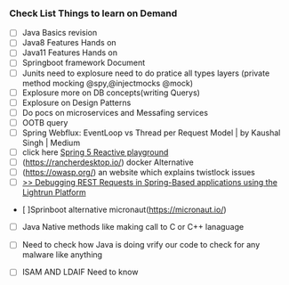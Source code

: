 ### Check List Things to learn on Demand
- [ ] Java Basics revision
- [ ] Java8 Features Hands on
- [ ] Java11 Features Hands on
- [ ] Springboot framework Document
- [ ] Junits need to explosure need to do pratice all types layers (private method mocking @spy,@injectmocks @mock)
- [ ] Explosure more on DB concepts(writing Querys)
- [ ] Explosure on Design Patterns
- [ ] Do pocs on microservices and Messafing services
- [ ] OOTB query
- [ ] Spring Webflux: EventLoop vs Thread per Request Model | by Kaushal Singh | Medium
- [ ] click here [Spring 5 Reactive playground](https://github.com/rajadileepkolli/spring-reactive-sample)
- [ ] (https://rancherdesktop.io/) docker Alternative
- [ ] (https://owasp.org/) an website which explains twistlock issues
- [ ] [>> Debugging REST Requests in Spring-Based applications using the Lightrun Platform](https://lightrun.com/debugging-rest-calls-in-spring-using-lightrun/?utm_source=baeldung&utm_medium=referral&utm_campaign=blurbs&utm_content=REST)
- [ ]Sprinboot alternative micronaut(https://micronaut.io/)
- [ ] Java Native methods like making call to C or C++ lanaguage
- [ ] Need to check how Java is doing vrify our code to check for any malware like anything
- [ ] ISAM AND LDAIF Need to know

